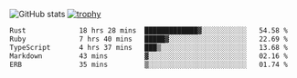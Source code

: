 ![GitHub stats](https://github-readme-stats.vercel.app/api?username=ksk001100&show_icons=true&theme=tokyonight)
[![trophy](https://github-profile-trophy.vercel.app/?username=ksk001100&theme=onedark)](https://github.com/ryo-ma/github-profile-trophy)

<!--START_SECTION:waka-->

```txt
Rust             18 hrs 28 mins  █████████████▓░░░░░░░░░░░   54.58 %
Ruby             7 hrs 40 mins   █████▓░░░░░░░░░░░░░░░░░░░   22.69 %
TypeScript       4 hrs 37 mins   ███▒░░░░░░░░░░░░░░░░░░░░░   13.68 %
Markdown         43 mins         ▓░░░░░░░░░░░░░░░░░░░░░░░░   02.16 %
ERB              35 mins         ▒░░░░░░░░░░░░░░░░░░░░░░░░   01.74 %
```

<!--END_SECTION:waka-->

